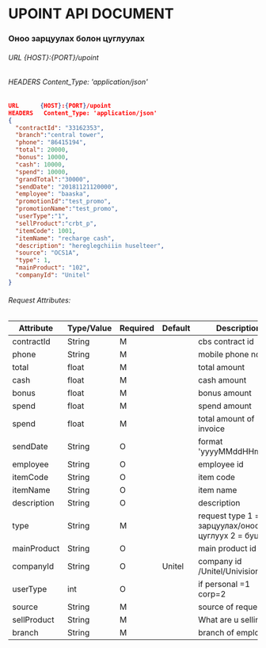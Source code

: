 # UPOINT API DOCUMENT

### Оноо зарцуулах болон цуглуулах
###### URL      {HOST}:{PORT}/upoint
###### HEADERS   Content_Type: 'application/json'
```json
URL      {HOST}:{PORT}/upoint
HEADERS   Content_Type: 'application/json'
{
  "contractId": "33162353",
  "branch":"central tower",
  "phone": "86415194",
  "total": 20000,
  "bonus": 10000,
  "cash": 10000,
  "spend": 10000,
  "grandTotal":"30000",
  "sendDate": "20181121120000",
  "employee": "baaska",
  "promotionId":"test_promo",
  "promotionName":"test_promo",
  "userType":"1",
  "sellProduct":"crbt_p",
  "itemCode": 1001,
  "itemName": "recharge cash",
  "description": "hereglegchiiin huselteer",
  "source": "OCS1A",
  "type": 1,
  "mainProduct": "102",
  "companyId": "Unitel"
}
```
###### Request Attributes:
<!-- .element: style="font-size:80%; float:right;height:50%;" -->
|Attribute|Type/Value|Required|Default|Description|
|---      |---       |---     |---    |---        |
|contractId|String   |  M     |       |cbs contract id|
|phone|String|M||mobile phone no|
|total|float|M||total amount|
|cash|float|M||cash amount|
|bonus|float|M||bonus amount|
|spend|float|M||spend amount|
|spend|float|M||total amount of invoice|
|sendDate|String|O||format 'yyyyMMddHHmmss'|
|employee|String|O||employee id|
|itemCode|String|O||item code|
|itemName|String|O||item name|
|description|String|O||description|
|type|String|M||request type 1 =  зарцуулах/оноо цуглуух  2 = буцаалт|
|mainProduct|String|O||main product id|
|companyId|String|O|Unitel|company id /Unitel/Univision/|
|userType|int|O||if personal =1 corp=2|
|source|String|M||source of request|
|sellProduct|String|M||What are u selling ?|
|branch|String|M||branch of employee|
    
